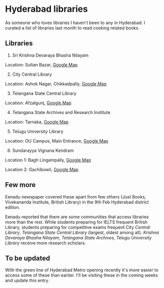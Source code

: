 # Hyderabad libraries

As someone who loves libraries I haven't been to any in Hyderabad. I curated a list of libraries last month to read cooking related books.

## Libraries

1. Sri Krishna Devaraya Bhasha Nilayam

Location: Sultan Bazar, [Google Map](https://goo.gl/maps/34sSjpY4C8sKmFnd6)

2. City Central Library

Location: Ashok Nagar, Chikkadpally, [Google Map](https://goo.gl/maps/M8zrMFXZPgxAEexm8)

3. Telangana State Central Library

Location: Afzalgunj, [Google Map](https://goo.gl/maps/v2Ris2E58wW1xbPF8)

4. Telangana State Archives and Research Institute

Location: Tarnaka, [Google Map](https://goo.gl/maps/P6TcgiVdUxmnbBa86)

5. Telugu University Library

Location: OU Campus, Main Entrance, [Google Map](https://goo.gl/maps/7kVg9inSGm9enFQq5)

6. Sundarayya Vignana Kendram

Location 1: Bagh Lingampally, [Google Map](https://goo.gl/maps/YF1tpqRDgecSctMA9)

Location 2: Gachibowli, [Google Map](https://goo.gl/maps/fC1pN7uD3NjLPg7x7)

## Few more

Eenadu newspaper covered these apart from few others (Just Books, Vivekananda Institute, British Library) in the 9th Feb Hyderabad district edition.

Eenadu reported that there are some communities that access libraries more than the rest. While students preparing for IELTS frequent British Library, students preparing for competitive exams frequent City *Central Library*, *Telangana State Central Library* (largest, oldest among all). *Krishna Devaraya Bhasha Nilayam*, *Telangana State Archives*, *Telugu University Library* receive more research scholars.

## To be updated

With the green line of Hyderabad Metro opening recently it's more easier to access some of these than earlier. I'll be visiting these in the coming weeks and update this entry.
